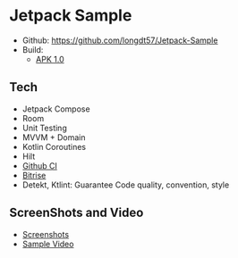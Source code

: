 # Jetpack Sample
- Github: https://github.com/longdt57/Jetpack-Sample
- Build:
    - [APK 1.0](https://app.bitrise.io/app/1bdd25cb-24cd-4ba4-b64e-711367e26905/build/9417c52f-d8cc-404e-ab68-86379af1b2ae/artifact/b9ee1e8e8ffaf4ea/p/a31f25a7f5220aa98114efd31b328164)

## Tech
- Jetpack Compose
- Room
- Unit Testing
- MVVM + Domain
- Kotlin Coroutines
- Hilt
- [Github CI](https://github.com/longdt57/Jetpack-Sample/blob/main/.github/workflows/android.yml)
- [Bitrise](https://app.bitrise.io/app/1bdd25cb-24cd-4ba4-b64e-711367e26905)
- Detekt, Ktlint: Guarantee Code quality, convention, style

## ScreenShots and Video
- [Screenshots](https://github.com/longdt57/Jetpack-Sample/tree/main/screenshots)
- [Sample Video](https://www.youtube.com/shorts/AKgbdqzI1Tc)
